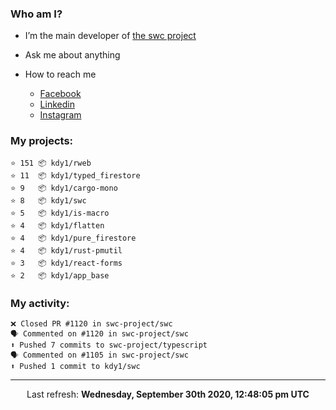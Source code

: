 ### Who am I?

- I’m the main developer of [the swc project](https://github.com/swc-project/swc)

- Ask me about anything

- How to reach me
  - [Facebook](https://www.facebook.com/profile.php?id=100024888122318)
  - [Linkedin](https://www.linkedin.com/in/kdy1/)
  - [Instagram](https://www.instagram.com/kdy1123/)

### My projects:

```
⭐️ 151 📦 kdy1/rweb
⭐️ 11  📦 kdy1/typed_firestore
⭐️ 9   📦 kdy1/cargo-mono
⭐️ 8   📦 kdy1/swc
⭐️ 5   📦 kdy1/is-macro
⭐️ 4   📦 kdy1/flatten
⭐️ 4   📦 kdy1/pure_firestore
⭐️ 4   📦 kdy1/rust-pmutil
⭐️ 3   📦 kdy1/react-forms
⭐️ 2   📦 kdy1/app_base
```

### My activity:

```
❌ Closed PR #1120 in swc-project/swc
🗣 Commented on #1120 in swc-project/swc
⬆️ Pushed 7 commits to swc-project/typescript
🗣 Commented on #1105 in swc-project/swc
⬆️ Pushed 1 commit to kdy1/swc
```

------------
<p align="center">Last refresh: <b>Wednesday, September 30th 2020, 12:48:05 pm UTC</b></p>